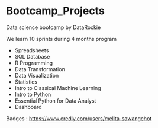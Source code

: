 # Bootcamp_Projects

Data science bootcamp by DataRockie

We learn 10 sprints during 4 months program

- Spreadsheets
- SQL Database
- R Programming
- Data Transformation
- Data Visualization
- Statistics
- Intro to Classical Machine Learning
- Intro to Python
- Essential Python for Data Analyst
- Dashboard

Badges : 
https://www.credly.com/users/melita-sawangchot
